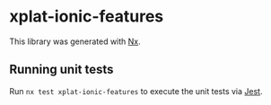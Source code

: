 # xplat-ionic-features

This library was generated with [Nx](https://nx.dev).

## Running unit tests

Run `nx test xplat-ionic-features` to execute the unit tests via [Jest](https://jestjs.io).
